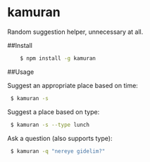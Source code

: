 kamuran
=======

Random suggestion helper, unnecessary at all.

##Install

```bash
	$ npm install -g kamuran
```

##Usage

Suggest an appropriate place based on time:

```bash
 $ kamuran -s
```

Suggest a place based on type:
```bash
 $ kamuran -s --type lunch
```

Ask a question (also supports type):
```bash
 $ kamuran -q "nereye gidelim?"
```